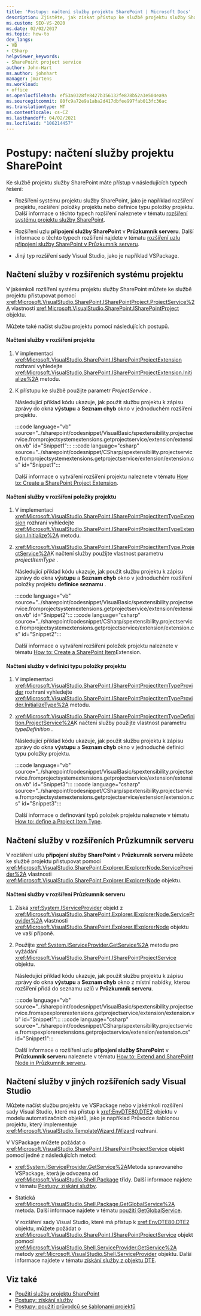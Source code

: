 ```yaml
---
title: 'Postupy: načtení služby projektu SharePoint | Microsoft Docs'
description: Zjistěte, jak získat přístup ke službě projektu služby SharePoint v rozšířeních systému projektu, Průzkumník serveru rozšířeních nebo jiných rozšířeních sady Visual Studio.
ms.custom: SEO-VS-2020
ms.date: 02/02/2017
ms.topic: how-to
dev_langs:
- VB
- CSharp
helpviewer_keywords:
- SharePoint project service
author: John-Hart
ms.author: johnhart
manager: jmartens
ms.workload:
- office
ms.openlocfilehash: ef53a0328fe8427b356132fe878b52a3e504ea9a
ms.sourcegitcommit: 80fc9a72e9a1aba2d417dbfee997fab013fc36ac
ms.translationtype: MT
ms.contentlocale: cs-CZ
ms.lasthandoff: 04/02/2021
ms.locfileid: "106214457"
---
```

# <a name="how-to-retrieve-the-sharepoint-project-service"></a>Postupy: načtení služby projektu SharePoint
  Ke službě projektu služby SharePoint máte přístup v následujících typech řešení:

- Rozšíření systému projektu služby SharePoint, jako je například rozšíření projektu, rozšíření položky projektu nebo definice typu položky projektu. Další informace o těchto typech rozšíření naleznete v tématu [rozšíření systému projektu služby SharePoint](../sharepoint/extending-the-sharepoint-project-system.md).

- Rozšíření uzlu **připojení služby SharePoint** v **Průzkumník serveru**. Další informace o těchto typech rozšíření najdete v tématu [rozšíření uzlu připojení služby SharePoint v Průzkumník serveru](../sharepoint/extending-the-sharepoint-connections-node-in-server-explorer.md).

- Jiný typ rozšíření sady Visual Studio, jako je například VSPackage.

## <a name="retrieve-the-service-in-project-system-extensions"></a>Načtení služby v rozšířeních systému projektu
 V jakémkoli rozšíření systému projektu služby SharePoint můžete ke službě projektu přistupovat pomocí <xref:Microsoft.VisualStudio.SharePoint.ISharePointProject.ProjectService%2A> vlastnosti <xref:Microsoft.VisualStudio.SharePoint.ISharePointProject> objektu.

 Můžete také načíst službu projektu pomocí následujících postupů.

#### <a name="to-retrieve-the-service-in-a-project-extension"></a>Načtení služby v rozšíření projektu

1. V implementaci <xref:Microsoft.VisualStudio.SharePoint.ISharePointProjectExtension> rozhraní vyhledejte <xref:Microsoft.VisualStudio.SharePoint.ISharePointProjectExtension.Initialize%2A> metodu.

2. K přístupu ke službě použijte parametr *ProjectService* .

     Následující příklad kódu ukazuje, jak použít službu projektu k zápisu zprávy do okna **výstupu** a **Seznam chyb** okno v jednoduchém rozšíření projektu.

     :::code language="vb" source="../sharepoint/codesnippet/VisualBasic/spextensibility.projectservice.fromprojectsystemextensions.getprojectservice/extension/extension.vb" id="Snippet1":::
     :::code language="csharp" source="../sharepoint/codesnippet/CSharp/spextensibility.projectservice.fromprojectsystemextensions.getprojectservice/extension/extension.cs" id="Snippet1":::

     Další informace o vytváření rozšíření projektu naleznete v tématu [How to: Create a SharePoint Project Extension](../sharepoint/how-to-create-a-sharepoint-project-extension.md).

#### <a name="to-retrieve-the-service-in-a-project-item-extension"></a>Načtení služby v rozšíření položky projektu

1. V implementaci <xref:Microsoft.VisualStudio.SharePoint.ISharePointProjectItemTypeExtension> rozhraní vyhledejte <xref:Microsoft.VisualStudio.SharePoint.ISharePointProjectItemTypeExtension.Initialize%2A> metodu.

2. <xref:Microsoft.VisualStudio.SharePoint.ISharePointProjectItemType.ProjectService%2A>K načtení služby použijte vlastnost parametru *projectItemType* .

     Následující příklad kódu ukazuje, jak použít službu projektu k zápisu zprávy do okna **výstupu** a **Seznam chyb** okno v jednoduchém rozšíření položky projektu **definice seznamu** .

     :::code language="vb" source="../sharepoint/codesnippet/VisualBasic/spextensibility.projectservice.fromprojectsystemextensions.getprojectservice/extension/extension.vb" id="Snippet2":::
     :::code language="csharp" source="../sharepoint/codesnippet/CSharp/spextensibility.projectservice.fromprojectsystemextensions.getprojectservice/extension/extension.cs" id="Snippet2":::

     Další informace o vytváření rozšíření položek projektu naleznete v tématu [How to: Create a SharePoint Item](../sharepoint/how-to-create-a-sharepoint-project-item-extension.md)Extension.

#### <a name="to-retrieve-the-service-in-a-project-item-type-definition"></a>Načtení služby v definici typu položky projektu

1. V implementaci <xref:Microsoft.VisualStudio.SharePoint.ISharePointProjectItemTypeProvider> rozhraní vyhledejte <xref:Microsoft.VisualStudio.SharePoint.ISharePointProjectItemTypeProvider.InitializeType%2A> metodu.

2. <xref:Microsoft.VisualStudio.SharePoint.ISharePointProjectItemTypeDefinition.ProjectService%2A>K načtení služby použijte vlastnost parametru *typeDefinition* .

     Následující příklad kódu ukazuje, jak použít službu projektu k zápisu zprávy do okna **výstupu** a **Seznam chyb** okno v jednoduché definici typu položky projektu.

     :::code language="vb" source="../sharepoint/codesnippet/VisualBasic/spextensibility.projectservice.fromprojectsystemextensions.getprojectservice/extension/extension.vb" id="Snippet3":::
     :::code language="csharp" source="../sharepoint/codesnippet/CSharp/spextensibility.projectservice.fromprojectsystemextensions.getprojectservice/extension/extension.cs" id="Snippet3":::

     Další informace o definování typů položek projektu naleznete v tématu [How to: define a Project Item Type](../sharepoint/how-to-define-a-sharepoint-project-item-type.md).

## <a name="retrieve-the-service-in-server-explorer-extensions"></a>Načtení služby v rozšířeních Průzkumník serveru
 V rozšíření uzlu **připojení služby SharePoint** v **Průzkumník serveru** můžete ke službě projektu přistupovat pomocí <xref:Microsoft.VisualStudio.SharePoint.Explorer.IExplorerNode.ServiceProvider%2A> vlastnosti <xref:Microsoft.VisualStudio.SharePoint.Explorer.IExplorerNode> objektu.

#### <a name="to-retrieve-the-service-in-a-server-explorer-extension"></a>Načtení služby v rozšíření Průzkumník serveru

1. Získá <xref:System.IServiceProvider> objekt z <xref:Microsoft.VisualStudio.SharePoint.Explorer.IExplorerNode.ServiceProvider%2A> vlastnosti <xref:Microsoft.VisualStudio.SharePoint.Explorer.IExplorerNode> objektu ve vaší příponě.

2. Použijte <xref:System.IServiceProvider.GetService%2A> metodu pro vyžádání <xref:Microsoft.VisualStudio.SharePoint.ISharePointProjectService> objektu.

     Následující příklad kódu ukazuje, jak použít službu projektu k zápisu zprávy do okna **výstupu** a **Seznam chyb** okno z místní nabídky, kterou rozšíření přidá do seznamu uzlů v **Průzkumník serveru**.

     :::code language="vb" source="../sharepoint/codesnippet/VisualBasic/spextensibility.projectservice.fromspexplorerextensions.getprojectservice/extension/extension.vb" id="Snippet1":::
     :::code language="csharp" source="../sharepoint/codesnippet/CSharp/spextensibility.projectservice.fromspexplorerextensions.getprojectservice/extension/extension.cs" id="Snippet1":::

     Další informace o rozšíření uzlu **připojení služby SharePoint** v **Průzkumník serveru** naleznete v tématu [How to: Extend and SharePoint Node in Průzkumník serveru](../sharepoint/how-to-extend-a-sharepoint-node-in-server-explorer.md).

## <a name="retrieve-the-service-in-other-visual-studio-extensions"></a>Načtení služby v jiných rozšířeních sady Visual Studio
 Můžete načíst službu projektu ve VSPackage nebo v jakémkoli rozšíření sady Visual Studio, které má přístup k <xref:EnvDTE80.DTE2> objektu v modelu automatizačních objektů, jako je například Průvodce šablonou projektu, který implementuje <xref:Microsoft.VisualStudio.TemplateWizard.IWizard> rozhraní.

 V VSPackage můžete požádat o <xref:Microsoft.VisualStudio.SharePoint.ISharePointProjectService> objekt pomocí jedné z následujících metod:

- <xref:System.IServiceProvider.GetService%2A>Metoda spravovaného VSPackage, která je odvozena od <xref:Microsoft.VisualStudio.Shell.Package> třídy. Další informace najdete v tématu [Postupy: získání služby](../extensibility/how-to-get-a-service.md).

- Statická <xref:Microsoft.VisualStudio.Shell.Package.GetGlobalService%2A> metoda. Další informace najdete v tématu [použití GetGlobalService](../extensibility/internals/service-essentials.md#how-to-use-getglobalservice).

  V rozšíření sady Visual Studio, které má přístup k <xref:EnvDTE80.DTE2> objektu, můžete požádat o <xref:Microsoft.VisualStudio.SharePoint.ISharePointProjectService> objekt pomocí <xref:Microsoft.VisualStudio.Shell.ServiceProvider.GetService%2A> metody <xref:Microsoft.VisualStudio.Shell.ServiceProvider> objektu. Další informace najdete v tématu [získání služby z objektu DTE](../extensibility/how-to-get-a-service.md#getting-a-service-from-the-dte-object).

## <a name="see-also"></a>Viz také
- [Použití služby projektu SharePoint](../sharepoint/using-the-sharepoint-project-service.md)
- [Postupy: získání služby](../extensibility/how-to-get-a-service.md)
- [Postupy: použití průvodců se šablonami projektů](../extensibility/how-to-use-wizards-with-project-templates.md)
